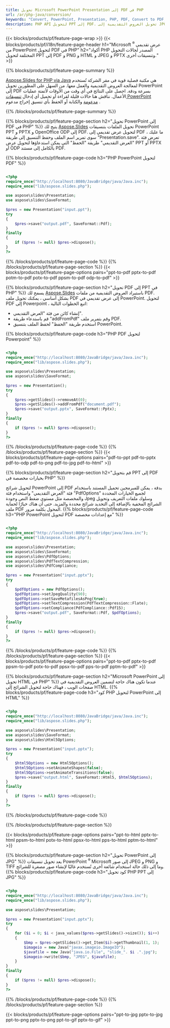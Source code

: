 ```yaml
---
title: تحويل Microsoft PowerPoint Presentation إلى PDF في PHP
url: /ar/php-java/conversion/
keywords: "Convert, PowerPoint, Presentation, PHP, PDF, Convert to PDF, PPT to PDF"
description: PHP API لتحويل PPT إلى PDF. تحويل العروض التقديمية إلى JPG و PNG وتنسيقات أخرى في PHP.
---
```


{{< blocks/products/pf/feature-page-wrap >}}
{{< blocks/products/pf/i18n/feature-page-header h1="Microsoft <sup> ® </sup> عرض تقديمي من PowerPoint لتحويل PDF في PHP" h2="أكواد PHP المصدر لحالات التحويل المختلفة لتحويل PPT إلى PDF و PNG و HTML و JPEG و PPTX وتنسيقات أخرى." >}}

{{% blocks/products/pf/feature-page-summary %}}

[Aspose.Slides for PHP via Java](https://products.aspose.com/slides/ar/php-java/) هي مكتبة فصلية قوية في مقر الشركة تُستخدم لمعالجة العروض التقديمية والعمل معها. من السهل على المطورين تحويل PowerPoint إلى PDF بسرعة ودقة. احصل على النتائج في أي وقت من الأوقات لأتمتة عمليات الأعمال. نناقش هنا حالات قليلة لقراءة أو تحميل أي إدخال [تنسيقات PowerPoint مدعومة](https://docs.aspose.com/slides/php-java/supported-file-formats/) والكتابة أو الحفظ بأي تنسيق إخراج مدعوم . 

{{% /blocks/products/pf/feature-page-summary  %}}

{{% blocks/products/pf/feature-page-section  h2="تحويل PowerPoint إلى PDF في PHP" %}}
يتيح لك [Aspose.Slides](https://products.aspose.com/slides/ar/php-java/) تحويل الملفات بتنسيقات PowerPoint PPT و PPTX و OpenOffice ODP إلى PDF. لتحويل عرض تقديمي إلى PDF ، ما عليك سوى تمرير اسم الملف وحفظ التنسيق إلى طريقة "Presentation.save". تعرض فئة "العرض التقديمي" طريقة "الحفظ" التي يمكن استدعاؤها لتحويل عرض PPT أو PPTX أو ODP بالكامل إلى مستند PDF.

{{% blocks/products/pf/feature-page-code h3="PHP PowerPoint لتحويل PDF" %}}

```php

<?php
require_once("http://localhost:8080/JavaBridge/java/Java.inc");
require_once("lib/aspose.slides.php");
 
use aspose\slides\Presentation;
use aspose\slides\SaveFormat;
 
$pres = new Presentation("input.ppt");
try
{
    $pres->save("output.pdf", SaveFormat::Pdf); 
}
finally
{
    if ($pres != null) $pres->dispose();
}
?>
```
{{% /blocks/products/pf/feature-page-code  %}}
{{% /blocks/products/pf/feature-page-section %}}
{{< blocks/products/pf/feature-page-options pairs="ppt-to-pdf pptx-to-pdf potm-to-pdf potx-to-pdf ppsm-to-pdf odp-to-pdf" >}}

{{% blocks/products/pf/feature-page-section  h2="تحويل PDF إلى PPT في PHP" %}}
يسمح لك [Aspose.Slides](https://products.aspose.com/slides/ar/php-java/) باستيراد العروض التقديمية من ملفات PDF. بشكل أساسي ، يمكنك تحويل ملف PDF إلى عرض تقديمي في PowerPoint. لتحويل PDF إلى Powerpoint ، اتبع الخطوات التالية:
- إنشاء كائن من فئة "العرض التقديمي".
- قم باستدعاء طريقة "addFromPdf" وقم بتمرير ملف PDF.
- استخدم طريقة "الحفظ" لحفظ الملف بتنسيق PowerPoint.

{{% blocks/products/pf/feature-page-code h3="PHP PDF لتحويل Powerpoint" %}}

```php

<?php
require_once("http://localhost:8080/JavaBridge/java/Java.inc");
require_once("lib/aspose.slides.php");
 
use aspose\slides\Presentation;
use aspose\slides\SaveFormat;
 
$pres = new Presentation();
try
{
    $pres->getSlides()->removeAt(0);
    $pres->getSlides()->addFromPdf("document.pdf");
    $pres->save("output.pptx", SaveFormat::Pptx); 
}
finally
{
    if ($pres != null) $pres->dispose();
}
?>
```
{{% /blocks/products/pf/feature-page-code  %}}
{{% /blocks/products/pf/feature-page-section %}}
{{< blocks/products/pf/feature-page-options pairs="pdf-to-ppt pdf-to-pptx pdf-to-odp pdf-to-png pdf-to-jpg pdf-to-html" >}}


{{% blocks/products/pf/feature-page-section  h2="قم بتحويل PPT إلى PDF بخيارات مخصصة في PHP" %}}

لتحويل شرائح PowerPoint إلى PDF بدقة ، يمكن للمبرمجين تحميل المستند باستخدام فئة "العرض التقديمي" واستخدام فئة "PdfOptions" لجميع الخيارات المحددة والمخصصة مثل مستوى ضغط النص وجودة Jpeg وسلوك ملفات التعريف وتحويل الشرائح المخفية بالإضافة إلى التحديد شرائح محددة والمزيد. حتى أن هناك خيارًا لحماية ملف PDF المحول بكلمة مرور.
{{% blocks/products/pf/feature-page-code h3="PHP PowerPoint لتحويل PDF مع إعدادات مخصصة" %}}

```php

<?php
require_once("http://localhost:8080/JavaBridge/java/Java.inc");
require_once("lib/aspose.slides.php");
 
use aspose\slides\Presentation;
use aspose\slides\SaveFormat;
use aspose\slides\PdfOptions;
use aspose\slides\PdfTextCompression;
use aspose\slides\PdfCompliance;
 
$pres = new Presentation("input.pptx");
try
{
    $pdfOptions = new PdfOptions();
    $pdfOptions->setJpegQuality(90);
    $pdfOptions->setSaveMetafilesAsPng(true);
    $pdfOptions->setTextCompression(PdfTextCompression::Flate);
    $pdfOptions->setCompliance(PdfCompliance::Pdf15);
    $pres->save("output.pdf", SaveFormat::Pdf, $pdfOptions);
}
finally
{
    if ($pres != null) $pres->dispose();
}
?>
```
{{% /blocks/products/pf/feature-page-code  %}}
{{% /blocks/products/pf/feature-page-section %}}
{{< blocks/products/pf/feature-page-options pairs="ppt-to-pdf pptx-to-pdf ppsm-to-pdf potx-to-pdf ppsx-to-pdf pps-to-pdf pptm-to-pdf" >}}


{{% blocks/products/pf/feature-page-section  h2="Microsoft PowerPoint إلى تحويل HTML في PHP" %}}
عندما تكون هناك حاجة لتضمين العروض التقديمية في صفحات الويب ، فهناك حاجة لتحويل الشرائح إلى HTML. 
{{% blocks/products/pf/feature-page-code h3="كود PHP لتحويل PowerPoint إلى HTML" %}}

```php

<?php
require_once("http://localhost:8080/JavaBridge/java/Java.inc");
require_once("lib/aspose.slides.php");
 
use aspose\slides\Presentation;
use aspose\slides\SaveFormat;
use aspose\slides\Html5Options;
 
$pres = new Presentation("input.pptx");
try
{
    $html5Options = new Html5Options();
    $html5Options->setAnimateShapes(false);
    $html5Options->setAnimateTransitions(false);
    $pres->save("output.html", SaveFormat::Html5, $html5Options);
}
finally
{
    if ($pres != null) $pres->dispose();
}
?>
```
{{% /blocks/products/pf/feature-page-code %}}

{{% /blocks/products/pf/feature-page-section %}}

{{< blocks/products/pf/feature-page-options pairs="ppt-to-html pptx-to-html ppsm-to-html potx-to-html ppsx-to-html pps-to-html pptm-to-html" >}}

{{% blocks/products/pf/feature-page-section  h2="تحويل PowerPoint إلى JPG" %}}
يعد تحويل تنسيقات PowerPoint <sup> ® </sup> Microsoft إلى صور JPEG و PNG و TIFF وما إلى ذلك حالة استخدام شائعة أخرى تُستخدم غالبًا لإنشاء صور مصغرة للشرائح. 
{{% blocks/products/pf/feature-page-code h3="كود تحويل PHP PPT إلى JPG" %}}
```php

<?php
require_once("http://localhost:8080/JavaBridge/java/Java.inc");
require_once("lib/aspose.slides.php");
 
use aspose\slides\Presentation;
 
$pres = new Presentation("input.pptx");
try
{
    for ($i = 0; $i < java_values($pres->getSlides()->size()); $i++)
    {
        $bmp = $pres->getSlides()->get_Item($i)->getThumbnail(1, 1);
        $imageio = new Java("javax.imageio.ImageIO");
        $javafile = new Java("java.io.File", "slide_". $i .".jpg");
        $imageio->write($bmp, "JPEG", $javafile);
    }
}
finally
{
    if ($pres != null) $pres->dispose();
}
?>  
```
{{% /blocks/products/pf/feature-page-code %}}
{{% /blocks/products/pf/feature-page-section %}}

{{< blocks/products/pf/feature-page-options pairs="ppt-to-jpg pptx-to-jpg ppt-to-png pptx-to-png ppt-to-gif pptx-to-gif" >}}